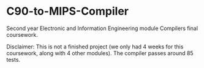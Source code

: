 # C90-to-MIPS-Compiler
Second year Electronic and Information Engineering module Compilers final coursework.

Disclaimer: This is not a finished project (we only had 4 weeks for this coursework, along with 4 other modules).
The compiler passes around 85 tests.
